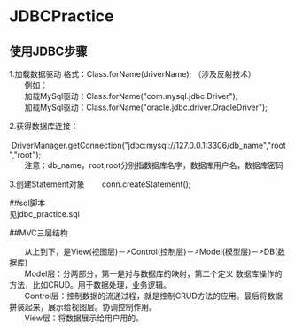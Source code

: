 # JDBCPractice
##  使用JDBC步骤
1.加载数据驱动  格式：Class.forName(driverName); （涉及反射技术）  
&#160; &#160; &#160; &#160;例如：  
&#160; &#160; &#160; &#160;加载MySql驱动：Class.forName("com.mysql.jdbc.Driver");  
&#160; &#160; &#160; &#160;加载MySql驱动：Class.forName("oracle.jdbc.driver.OracleDriver");  

2.获得数据库连接：  
&#160; &#160; &#160; &#160;DriverManager.getConnection("jdbc:mysql://127.0.0.1:3306/db_name","root","root");   
&#160; &#160; &#160; &#160;注意：db_name，root,root分别指数据库名字，数据库用户名，数据库密码


3.创建Statement对象
&#160; &#160; &#160; &#160;conn.createStatement();



##sql脚本  
	见jdbc_practice.sql
	
##MVC三层结构

&#160; &#160; &#160; &#160;从上到下，是View(视图层)－>Control(控制层)－>Model(模型层)－>DB(数据库)  
&#160; &#160; &#160; &#160;Model层：分两部分，第一是对与数据库的映射，第二个定义
数据库操作的方法，比如CRUD。用于数据处理，业务逻辑。  
&#160; &#160; &#160; &#160;Control层：控制数据的流通过程，就是控制CRUD方法的应用。最后将数据拼装起来，展示给视图层。协调控制作用。  
&#160; &#160; &#160; &#160;View层：将数据展示给用户用的。  
	




